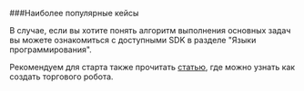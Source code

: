 ###Наиболее популярные кейсы

В случае, если вы хотите понять алгоритм выполнения основных задач вы можете ознакомиться с доступными SDK в разделе "Языки программирования".   

Рекомендуем для старта также прочитать [статью](https://habr.com/ru/companies/tinkoff/articles/709166/), где можно узнать как создать торгового робота.